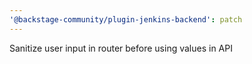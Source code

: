 ```yaml
---
'@backstage-community/plugin-jenkins-backend': patch
---
```


Sanitize user input in router before using values in API
